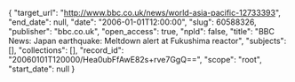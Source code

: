 {
  "target_url": "http://www.bbc.co.uk/news/world-asia-pacific-12733393", 
  "end_date": null, 
  "date": "2006-01-01T12:00:00", 
  "slug": 60588326, 
  "publisher": "bbc.co.uk", 
  "open_access": true, 
  "npld": false, 
  "title": "BBC News: Japan earthquake: Meltdown alert at Fukushima reactor", 
  "subjects": [], 
  "collections": [], 
  "record_id": "20060101T120000/Hea0ubFfAwE82s+rve7GgQ==", 
  "scope": "root", 
  "start_date": null
}

